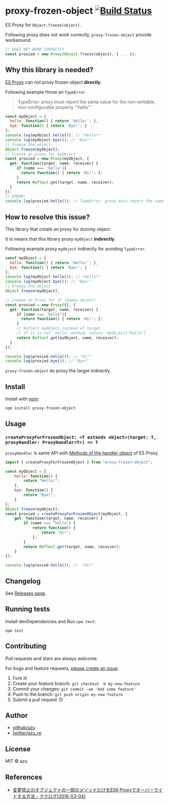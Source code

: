 # proxy-frozen-object [![Build Status](https://travis-ci.org/azu/proxy-frozen-object.svg?branch=master)](https://travis-ci.org/azu/proxy-frozen-object)

ES Proxy for `Object.freeze(object)`.

Following proxy does not work correctly, `proxy-frozen-object` provide workaround.

```js
// DOES NOT WORK CORRECTLY
const proxied = new Proxy(Object.freeze(object), { ... });
```

## Why this library is needed?

[ES Proxy](https://developer.mozilla.org/en-US/docs/Web/JavaScript/Reference/Global_Objects/Proxy) can not proxy frozen object **directly**.

Following example throw an `TypeError`.

> TypeError: proxy must report the same value for the non-writable, non-configurable property '"hello"'

```js
const myObject = {
  hello: function() { return 'Hello!'; },
  bye: function() { return 'Bye!'; }
};
console.log(myObject.hello()); // "Hello!"
console.log(myObject.bye()); // "Bye!"
// Freeze the object
Object.freeze(myObject);
// Create an proxy for myObject
const proxied = new Proxy(myObject, {
  get: function(target, name, receiver) {
     if (name === 'hello'){
       return function() { return 'Hi!'; };
     }
     return Reflect.get(target, name, receiver);
  }
});
// ERROR!
console.log(proxied.hello()); // TypeError: proxy must report the same value for the non-writable, non-configurable property '"hello"'
```

## How to resolve this issue?

This library that create an proxy for dummy object.

It is means that this library proxy `myObject` **indirectly**.

Following example proxy `myObject` indirectly for avoiding `TypeError`.

```js
const myObject = {
  hello: function() { return 'Hello!'; },
  bye: function() { return 'Bye!'; }
};
console.log(myObject.hello()); // "Hello!"
console.log(myObject.bye()); // "Bye!"
// Freeze the object
Object.freeze(myObject);

// Create an Proxy for {} (dummy object)
const proxied = new Proxy({}, {
  get: function(target, name, receiver) {
     if (name === 'hello'){
       return function() { return 'Hi!'; };
     }
     // Reflect myObject instead of target
     // if it is not `hello` method, return `myObject["hello"]`
     return Reflect.get(myObject, name, receiver);
  }
});

console.log(proxied.hello()); // "Hi!"
console.log(proxied.bye()); // "Bye!"
```

`proxy-frozen-object` do proxy the target indirectly.

## Install

Install with [npm](https://www.npmjs.com/):

    npm install proxy-frozen-object

## Usage

### `createProxyForFrozenObject: <T extends object>(target: T, proxyHandler: ProxyHandler<T>) => T`

`proxyHandler` is same API with [Methods of the handler object](https://developer.mozilla.org/en-US/docs/Web/JavaScript/Reference/Global_Objects/Proxy#Methods_of_the_handler_object) of ES Proxy. 

```js
import { createProxyForFrozenObject } from "proxy-frozen-object";

const myObject = {
    hello: function() {
        return "Hello!";
    },
    bye: function() {
        return "Bye!";
    }
};
Object.freeze(myObject);
const proxied = createProxyForFrozenObject(myObject, {
    get: function(target, name, receiver) {
        if (name === "hello") {
            return function() {
                return "Hi!";
            };
        }
        return Reflect.get(target, name, receiver);
    }
});

console.log(proxied.hello()); //  "Hi!"
```

## Changelog

See [Releases page](https://github.com/azu/proxy-frozen-object/releases).

## Running tests

Install devDependencies and Run `npm test`:

    npm test

## Contributing

Pull requests and stars are always welcome.

For bugs and feature requests, [please create an issue](https://github.com/azu/proxy-frozen-object/issues).

1. Fork it!
2. Create your feature branch: `git checkout -b my-new-feature`
3. Commit your changes: `git commit -am 'Add some feature'`
4. Push to the branch: `git push origin my-new-feature`
5. Submit a pull request :D

## Author

- [github/azu](https://github.com/azu)
- [twitter/azu_re](https://twitter.com/azu_re)

## License

MIT © azu

## References

- [変更禁止のオブジェクトの一部のメソッドだけをES6 Proxyでオーバーライドする方法 - ククログ(2016-03-04)](https://www.clear-code.com/blog/2016/3/4.html)
